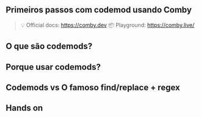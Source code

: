 ## Primeiros passos com codemod usando Comby
> 💡 Official docs: https://comby.dev
> 📦 Playground: https://comby.live/

## O que são codemods?

## Porque usar codemods?

## Codemods vs O famoso find/replace + regex

## 

## Hands on
